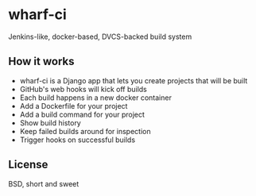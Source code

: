 wharf-ci
========

Jenkins-like, docker-based, DVCS-backed build system

How it works
------------

* wharf-ci is a Django app that lets you create projects that will be built
* GitHub's web hooks will kick off builds
* Each build happens in a new docker container
* Add a Dockerfile for your project
* Add a build command for your project
* Show build history
* Keep failed builds around for inspection
* Trigger hooks on successful builds

License
-------

BSD, short and sweet
